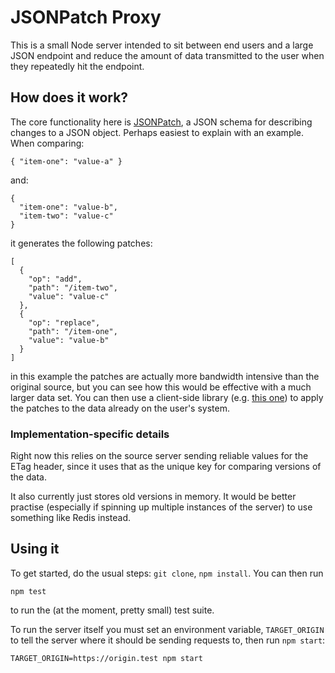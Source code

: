 # JSONPatch Proxy

This is a small Node server intended to sit between end users and a large JSON endpoint and reduce the amount of data transmitted to the user when they repeatedly hit the endpoint.

## How does it work?

The core functionality here is [JSONPatch](http://jsonpatch.com/), a JSON schema for describing changes to a JSON object. Perhaps easiest to explain with an example. When comparing:

    { "item-one": "value-a" }

and:

    {
      "item-one": "value-b",
      "item-two": "value-c"
    }

it generates the following patches:

    [
      {
        "op": "add",
        "path": "/item-two",
        "value": "value-c"
      },
      {
        "op": "replace",
        "path": "/item-one",
        "value": "value-b"
      }
    ]

in this example the patches are actually more bandwidth intensive than the original source, but you can see how this would be effective with a much larger data set. You can then use a client-side library (e.g. [this one](https://github.com/schrodinger/JSON-Patch)) to apply the patches to the data already on the user's system.

### Implementation-specific details

Right now this relies on the source server sending reliable values for the ETag header, since it uses that as the unique key for comparing versions of the data.

It also currently just stores old versions in memory. It would be better practise (especially if spinning up multiple instances of the server) to use something like Redis instead.

## Using it

To get started, do the usual steps: `git clone`, `npm install`. You can then run

    npm test

to run the (at the moment, pretty small) test suite.

To run the server itself you must set an environment variable, `TARGET_ORIGIN` to tell the server where it should be sending requests to, then run `npm start`:

    TARGET_ORIGIN=https://origin.test npm start
